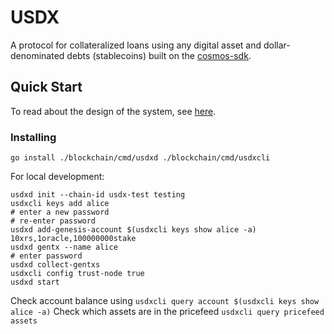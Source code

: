 # USDX

A protocol for collateralized loans using any digital asset and dollar-denominated debts (stablecoins) built on the [cosmos-sdk](https://github.com/cosmos/cosmos-sdk).

## Quick Start

To read about the design of the system, see [here](./spec/usdx.md).

### Installing

    go install ./blockchain/cmd/usdxd ./blockchain/cmd/usdxcli

For local development:

    usdxd init --chain-id usdx-test testing
    usdxcli keys add alice
    # enter a new password
    # re-enter password
    usdxd add-genesis-account $(usdxcli keys show alice -a) 10xrs,1oracle,100000000stake
    usdxd gentx --name alice
    # enter password
    usdxd collect-gentxs
    usdxcli config trust-node true
    usdxd start

Check account balance using `usdxcli query account $(usdxcli keys show alice -a)`
Check which assets are in the pricefeed `usdxcli query pricefeed assets`
